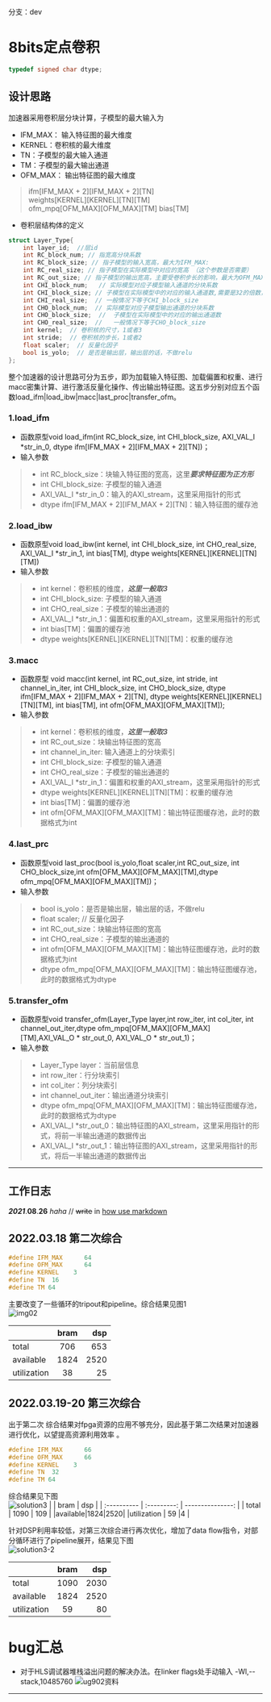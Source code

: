 分支：dev

# 8bits定点卷积
```c++
typedef signed char dtype;
```
## 设计思路
加速器采用卷积层分块计算，子模型的最大输入为<br>
- IFM_MAX： 输入特征图的最大维度<br>
- KERNEL：卷积核的最大维度<br>
- TN：子模型的最大输入通道<br>
- TM：子模型的最大输出通道<br>
- OFM_MAX： 输出特征图的最大维度<br>
> ifm[IFM_MAX + 2][IFM_MAX + 2][TN]<br>
> weights[KERNEL][KERNEL][TN][TM]<br>
> ofm_mpq[OFM_MAX][OFM_MAX][TM]    bias[TM] <br>
- 卷积层结构体的定义<br>
```c++
struct Layer_Type{
	int layer_id;  //层id
	int RC_block_num; // 指宽高分块系数
	int RC_block_size; // 指子模型的输入宽高，最大为IFM_MAX: 
	int RC_real_size; // 指子模型在实际模型中对应的宽高 （这个参数是否需要）
	int RC_out_size; // 指子模型的输出宽高，主要受卷积步长的影响，最大为OFM_MAX： [计算方式参考](https://blog.csdn.net/FiveStarsGeneral/article/details/103306573)
	int CHI_block_num;   // 实际模型对应子模型输入通道的分块系数
	int CHI_block_size; // 子模型在实际模型中的对应的输入通道数,需要是32的倍数，因为在macc里面将输入通道按照32进行展开计算
	int CHI_real_size;  // 一般情况下等于CHI_block_size
	int CHO_block_num;  // 实际模型对应子模型输出通道的分块系数
	int CHO_block_size;  //  子模型在实际模型中的对应的输出通道数
	int CHO_real_size;  //   一般情况下等于CHO_block_size
	int kernel;  // 卷积核的尺寸，1或者3
	int stride;  // 卷积核的步长，1或者2
	float scaler;  // 反量化因子
	bool is_yolo;  // 是否是输出层，输出层的话，不做relu
};
```
整个加速器的设计思路可分为五步，即为加载输入特征图、加载偏置和权重、进行macc密集计算、进行激活反量化操作、传出输出特征图。这五步分别对应五个函数load_ifm|load_ibw|macc|last_proc|transfer_ofm。<br>


### 1.load_ifm
- 函数原型void load_ifm(int RC_block_size, int CHI_block_size, AXI_VAL_I *str_in_0, dtype ifm[IFM_MAX + 2][IFM_MAX + 2][TN])；<br>
- 输入参数<br>
> - int RC_block_size：块输入特征图的宽高，这里***要求特征图为正方形***<br>
> - int CHI_block_size: 子模型的输入通道<br>
> - AXI_VAL_I *str_in_0：输入的AXI_stream，这里采用指针的形式<br>
> - dtype ifm[IFM_MAX + 2][IFM_MAX + 2][TN]：输入特征图的缓存池<br>

### 2.load_ibw
- 函数原型void load_ibw(int kernel, int CHI_block_size, int CHO_real_size, AXI_VAL_I *str_in_1, int bias[TM], dtype weights[KERNEL][KERNEL][TN][TM])<br>
- 输入参数<br>
> - int kernel：卷积核的维度，***这里一般取3***<br>
> - int CHI_block_size: 子模型的输入通道<br>
> - int CHO_real_size：子模型的输出通道的<br>
> - AXI_VAL_I *str_in_1：偏置和权重的AXI_stream，这里采用指针的形式<br>
> - int bias[TM]：偏置的缓存池<br>
> - dtype weights[KERNEL][KERNEL][TN][TM]：权重的缓存池<br>

### 3.macc
- 函数原型 void macc(int kernel, int RC_out_size,  int stride,  int channel_in_iter, int CHI_block_size,  int CHO_block_size,  dtype ifm[IFM_MAX + 2][IFM_MAX + 2][TN], dtype weights[KERNEL][KERNEL][TN][TM], int bias[TM], int ofm[OFM_MAX][OFM_MAX][TM]);<br>
- 输入参数<br>
> - int kernel：卷积核的维度，***这里一般取3***<br>
> - int RC_out_size：块输出特征图的宽高<br>
> - int channel_in_iter: 输入通道上的分块索引<br>
> - int CHI_block_size: 子模型的输入通道<br>
> - int CHO_real_size：子模型的输出通道的<br>
> - AXI_VAL_I *str_in_1：偏置和权重的AXI_stream，这里采用指针的形式<br>
> - dtype weights[KERNEL][KERNEL][TN][TM]：权重的缓存池<br>
> - int bias[TM]：偏置的缓存池<br>
> - int ofm[OFM_MAX][OFM_MAX][TM]：输出特征图缓存池，此时的数据格式为int<br>

### 4.last_prc
- 函数原型void last_proc(bool is_yolo,float scaler,int RC_out_size,  int CHO_block_size,int ofm[OFM_MAX][OFM_MAX][TM],dtype ofm_mpq[OFM_MAX][OFM_MAX][TM])；<br>
- 输入参数<br>
> - bool is_yolo：是否是输出层，输出层的话，不做relu<br>
> - float scaler;  // 反量化因子<br>
> - int RC_out_size：块输出特征图的宽高<br>
> - int CHO_real_size：子模型的输出通道的<br>
> - int ofm[OFM_MAX][OFM_MAX][TM]：输出特征图缓存池，此时的数据格式为int<br>
> - dtype ofm_mpq[OFM_MAX][OFM_MAX][TM]：输出特征图缓存池，此时的数据格式为dtype<br>

### 5.transfer_ofm
- 函数原型void transfer_ofm(Layer_Type layer,int row_iter, int col_iter, int channel_out_iter,dtype ofm_mpq[OFM_MAX][OFM_MAX][TM],AXI_VAL_O * str_out_0, AXI_VAL_O * str_out_1)；<br>
- 输入参数<br>
> - Layer_Type layer：当前层信息<br>
> - int row_iter：行分块索引<br>
> - int col_iter：列分块索引<br>
> - int channel_out_iter：输出通道分块索引<br>
> - dtype ofm_mpq[OFM_MAX][OFM_MAX][TM]：输出特征图缓存池，此时的数据格式为dtype<br>
> - AXI_VAL_I *str_out_0：输出特征图的AXI_stream，这里采用指针的形式，将前一半输出通道的数据传出<br>
> - AXI_VAL_I *str_out_1：输出特征图的AXI_stream，这里采用指针的形式，将后一半输出通道的数据传出<br>

*** 

##  工作日志
***2021***.**08**.__26__ _haha_ // ~~write~~ in [how use markdown](https://www.youtube.com/watch?v=EigxHkpqJdA "需要用到翻墙软件") 
## 2022.03.18  第二次综合
```c++
#define IFM_MAX      64
#define OFM_MAX      64
#define KERNEL    3
#define TN  16
#define TM 64
```
主要改变了一些循环的tripout和pipeline。综合结果见图1<br>
![img02](https://github.com/BintaoWang/conv_int8_v2/blob/master/result/64-64-16-64sulotion2.jpg "第二次综合结果")

 |     |    bram  |      dsp    |
 | :----------   |  :---------:  | ---------------: |
 |   total  |  706       |  653  |
 |available|1824|2520|
 |utilization   |  38      |25       | 

## 2022.03.19-20 第三次综合
出于第二次 综合结果对fpga资源的应用不够充分，因此基于第二次结果对加速器进行优化，以望提高资源利用效率 。
```c++
#define IFM_MAX      66
#define OFM_MAX      66
#define KERNEL    3
#define TN  32
#define TM 64
```
综合结果见下图<br>
![solution3](https://github.com/BintaoWang/conv_int8_v2/blob/dev/result/66-66-32-64sulotion3.jpg "综合结果")
 |     |    bram  |      dsp    |
 | :----------   |  :---------:  | ---------------: |
 |   total  |  1090       |  109  |
 |available|1824|2520|
 |utilization   |  59      |4       | 

针对DSP利用率较低，对第三次综合进行再次优化，增加了data flow指令，对部分循环进行了pipeline展开，结果见下图<br>
![solution3-2](https://github.com/BintaoWang/conv_int8_v2/blob/dev/result/66-66-32-64sulotion3-2.jpg)

 |     |    bram  |      dsp    |
 | :----------   |  :---------:  | ---------------: |
 |   total  |  1090       |  2030  |
 |available|1824|2520|
 |utilization   |  59      |80       | 



# bug汇总
- 对于HLS调试器堆栈溢出问题的解决办法。在linker flags处手动输入
-Wl,--stack,10485760 ![ug902资料](https://github.com/BintaoWang/conv_int8_v2/blob/dev/result/hl%E5%A0%86%E6%A0%88%E6%BA%A2%E5%87%BA%E8%A7%A3%E5%86%B3%E5%8A%9E%E6%B3%95.png)


*** 
